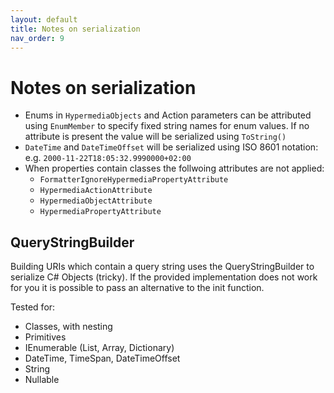 ```yaml
---
layout: default
title: Notes on serialization
nav_order: 9
---
```


# Notes on serialization

- Enums in `HypermediaObjects` and Action parameters can be attributed using `EnumMember` to specify fixed string names for enum values. If no attribute is present the value will be serialized using `ToString()`
- `DateTime` and `DateTimeOffset` will be serialized using ISO 8601 notation: e.g. `2000-11-22T18:05:32.9990000+02:00`
- When properties contain classes the follwoing attributes are not applied:
  - `FormatterIgnoreHypermediaPropertyAttribute`
  - `HypermediaActionAttribute`
  - `HypermediaObjectAttribute`
  - `HypermediaPropertyAttribute`

## QueryStringBuilder

Building URIs which contain a query string uses the QueryStringBuilder to serialize C# Objects (tricky). If the provided implementation does not work for you it is possible to pass an alternative to the init function.

Tested for:

- Classes, with nesting
- Primitives
- IEnumerable (List, Array, Dictionary)
- DateTime, TimeSpan, DateTimeOffset
- String
- Nullable